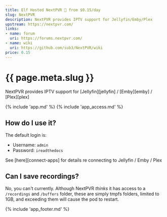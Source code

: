 ```yaml
---
title: Elf Hosted NextPVR 🧝 from $0.15/day
slug: NextPVR
description: NextPVR provides IPTV support for Jellyfin/Emby/Plex
upstream: https://nextpvr.com/
links:
- name: forum
  uri: https://forums.nextpvr.com/
- name: wiki
  uri: https://github.com/sub3/NextPVR/wiki
price: 0.15
---
```


# {{ page.meta.slug }}

NextPVR provides IPTV support for [Jellyfin][jellyfin] / [Emby][emby] / [Plex][plex]

{% include 'app.md' %}
{% include 'app_access.md' %}

## How do I use it?

The default login is:

* Username: `admin`
* Password: `ireadthedocs`

See [here][connect-apps] for details re connecting to Jellyfin / Emby / Plex

## Can I save recordings?

No, you can't currently. Although NextPVR _thinks_ it has access to a `/recordings` and `/buffers` folder, these are simply tmpfs folders, limited to 1GB, and exceeding them will cause the pod to restart.

{% include 'app_footer.md' %}
